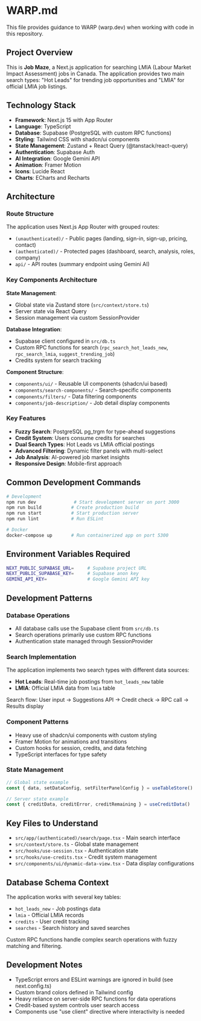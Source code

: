 # WARP.md

This file provides guidance to WARP (warp.dev) when working with code in this repository.

## Project Overview

This is **Job Maze**, a Next.js application for searching LMIA (Labour Market Impact Assessment) jobs in Canada. The application provides two main search types: "Hot Leads" for trending job opportunities and "LMIA" for official LMIA job listings.

## Technology Stack

- **Framework**: Next.js 15 with App Router
- **Language**: TypeScript
- **Database**: Supabase (PostgreSQL with custom RPC functions)
- **Styling**: Tailwind CSS with shadcn/ui components
- **State Management**: Zustand + React Query (@tanstack/react-query)
- **Authentication**: Supabase Auth
- **AI Integration**: Google Gemini API
- **Animation**: Framer Motion
- **Icons**: Lucide React
- **Charts**: ECharts and Recharts

## Architecture

### Route Structure
The application uses Next.js App Router with grouped routes:

- `(unauthenticated)/` - Public pages (landing, sign-in, sign-up, pricing, contact)
- `(authenticated)/` - Protected pages (dashboard, search, analysis, roles, company)
- `api/` - API routes (summary endpoint using Gemini AI)

### Key Components Architecture

**State Management**: 
- Global state via Zustand store (`src/context/store.ts`)
- Server state via React Query
- Session management via custom SessionProvider

**Database Integration**:
- Supabase client configured in `src/db.ts`
- Custom RPC functions for search (`rpc_search_hot_leads_new`, `rpc_search_lmia`, `suggest_trending_job`)
- Credits system for search tracking

**Component Structure**:
- `components/ui/` - Reusable UI components (shadcn/ui based)
- `components/search-components/` - Search-specific components
- `components/filters/` - Data filtering components
- `components/job-description/` - Job detail display components

### Key Features
- **Fuzzy Search**: PostgreSQL pg_trgm for type-ahead suggestions
- **Credit System**: Users consume credits for searches
- **Dual Search Types**: Hot Leads vs LMIA official postings
- **Advanced Filtering**: Dynamic filter panels with multi-select
- **Job Analysis**: AI-powered job market insights
- **Responsive Design**: Mobile-first approach

## Common Development Commands

```bash
# Development
npm run dev              # Start development server on port 3000
npm run build           # Create production build
npm run start           # Start production server
npm run lint            # Run ESLint

# Docker
docker-compose up       # Run containerized app on port 5300
```

## Environment Variables Required

```bash
NEXT_PUBLIC_SUPABASE_URL=     # Supabase project URL
NEXT_PUBLIC_SUPABASE_KEY=     # Supabase anon key
GEMINI_API_KEY=               # Google Gemini API key
```

## Development Patterns

### Database Operations
- All database calls use the Supabase client from `src/db.ts`
- Search operations primarily use custom RPC functions
- Authentication state managed through SessionProvider

### Search Implementation
The application implements two search types with different data sources:
- **Hot Leads**: Real-time job postings from `hot_leads_new` table
- **LMIA**: Official LMIA data from `lmia` table

Search flow: User input → Suggestions API → Credit check → RPC call → Results display

### Component Patterns
- Heavy use of shadcn/ui components with custom styling
- Framer Motion for animations and transitions
- Custom hooks for session, credits, and data fetching
- TypeScript interfaces for type safety

### State Management
```typescript
// Global state example
const { data, setDataConfig, setFilterPanelConfig } = useTableStore()

// Server state example  
const { creditData, creditError, creditRemaining } = useCreditData()
```

## Key Files to Understand

- `src/app/(authenticated)/search/page.tsx` - Main search interface
- `src/context/store.ts` - Global state management
- `src/hooks/use-session.tsx` - Authentication state
- `src/hooks/use-credits.tsx` - Credit system management
- `src/components/ui/dynamic-data-view.tsx` - Data display configurations

## Database Schema Context

The application works with several key tables:
- `hot_leads_new` - Job postings data
- `lmia` - Official LMIA records  
- `credits` - User credit tracking
- `searches` - Search history and saved searches

Custom RPC functions handle complex search operations with fuzzy matching and filtering.

## Development Notes

- TypeScript errors and ESLint warnings are ignored in build (see next.config.ts)
- Custom brand colors defined in Tailwind config
- Heavy reliance on server-side RPC functions for data operations
- Credit-based system controls user search access
- Components use "use client" directive where interactivity is needed
